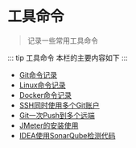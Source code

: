 # 工具命令

> 记录一些常用工具命令

::: tip 工具命令
本栏的主要内容如下
:::

* [Git命令记录](01-Git-Command.html)
* [Linux命令记录](02-Linux-Command.html)
* [Docker命令记录](03-Docker-Command.html)
* [SSH同时使用多个Git账户](04-Git-MultiUser.html)
* [Git一次Push到多个远端](05-Git-MultiPush.html)
* [JMeter的安装使用](06-JMeter-Install.html)
* [IDEA使用SonarQube检测代码](07-IDEA-SonarQube.html)